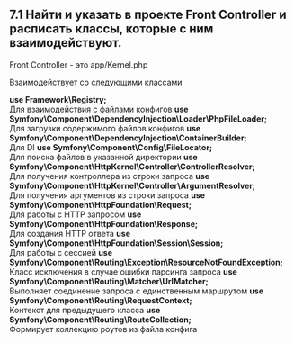 ## 7.1 Найти и указать в проекте Front Controller и расписать классы, которые с ним взаимодействуют.

Front Controller - это app/Kernel.php

Взаимодействует со следующими классами

**use Framework\Registry;**  
Для взаимодействия с файлами конфигов
**use Symfony\Component\DependencyInjection\Loader\PhpFileLoader;**  
Для загрузки содержимого файлов конфигов
**use Symfony\Component\DependencyInjection\ContainerBuilder;**  
Для DI
**use Symfony\Component\Config\FileLocator;**  
Для поиска файлов в указанной директории
**use Symfony\Component\HttpKernel\Controller\ControllerResolver;**  
Для получения контроллера из строки запроса
**use Symfony\Component\HttpKernel\Controller\ArgumentResolver;**  
Для получения аргументов из строки запроса
**use Symfony\Component\HttpFoundation\Request;**  
Для работы с HTTP запросом
**use Symfony\Component\HttpFoundation\Response;**  
Для создания HTTP ответа
**use Symfony\Component\HttpFoundation\Session\Session;**  
Для работы с сессией
**use Symfony\Component\Routing\Exception\ResourceNotFoundException;**
Класс исключения в случае ошибки парсинга запроса
**use Symfony\Component\Routing\Matcher\UrlMatcher;**  
Выполняет соединение запроса с единственным маршрутом
**use Symfony\Component\Routing\RequestContext;**  
Контекст для предыдущего класса
**use Symfony\Component\Routing\RouteCollection;**  
Формирует коллекцию роутов из файла конфига
